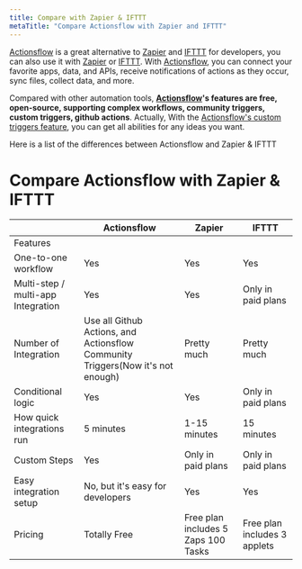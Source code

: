 ```yaml
---
title: Compare with Zapier & IFTTT
metaTitle: "Compare Actionsflow with Zapier and IFTTT"
---
```


[Actionsflow](https://github.com/actionsflow/actionsflow) is a great alternative to [Zapier](https://zapier.com/) and [IFTTT](https://ifttt.com/) for developers, you can also use it with [Zapier](https://zapier.com/) or [IFTTT](https://ifttt.com/). With [Actionsflow](https://github.com/actionsflow/actionsflow), you can connect your favorite apps, data, and APIs, receive notifications of actions as they occur, sync files, collect data, and more.

Compared with other automation tools, **[Actionsflow](https://github.com/actionsflow/actionsflow)'s features are free, open-source, supporting complex workflows, community triggers, custom triggers, github actions**. Actually, With the [Actionsflow's custom triggers feature](./creating-triggers.md), you can get all abilities for any ideas you want.

Here is a list of the differences between Actionsflow and Zapier & IFTTT

# Compare Actionsflow with Zapier & IFTTT

|                                    | Actionsflow                                                                     | Zapier                              | IFTTT                        |
| ---------------------------------- | ------------------------------------------------------------------------------- | ----------------------------------- | ---------------------------- |
| Features                           |                                                                                 |                                     |                              |
| One-to-one workflow                | Yes                                                                             | Yes                                 | Yes                          |
| Multi-step / multi-app Integration | Yes                                                                             | Yes                                 | Only in paid plans           |
| Number of Integration              | Use all Github Actions, and Actionsflow Community Triggers(Now it's not enough) | Pretty much                         | Pretty much                  |
| Conditional logic                  | Yes                                                                             | Yes                                 | Only in paid plans           |
| How quick integrations run         | 5 minutes                                                                       | 1-15 minutes                        | 15 minutes                   |
| Custom Steps                       | Yes                                                                             | Only in paid plans                  | Only in paid plans           |
| Easy integration setup             | No, but it's easy for developers                                                | Yes                                 | Yes                          |
| Pricing                            | Totally Free                                                                    | Free plan includes 5 Zaps 100 Tasks | Free plan includes 3 applets |
